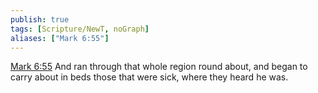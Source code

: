 ```yaml
---
publish: true
tags: [Scripture/NewT, noGraph]
aliases: ["Mark 6:55"]
---
```

[Mark 6:55](https://churchofjesuschrist.org/study/scriptures/nt/mark/6?lang=eng&id=p55#p55) And ran through that whole region round about, and began to carry about in beds those that were sick, where they heard he was.
